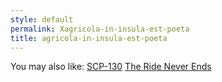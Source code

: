 ```yaml
---
style: default
permalink: Xagricola-in-insula-est-poeta
title: agricola-in-insula-est-poeta
---
```

You may also like:
[SCP-130](http://scp-wiki.net/scp-130)
[The Ride Never Ends](http://scp-wiki.net/the-ride-never-ends)